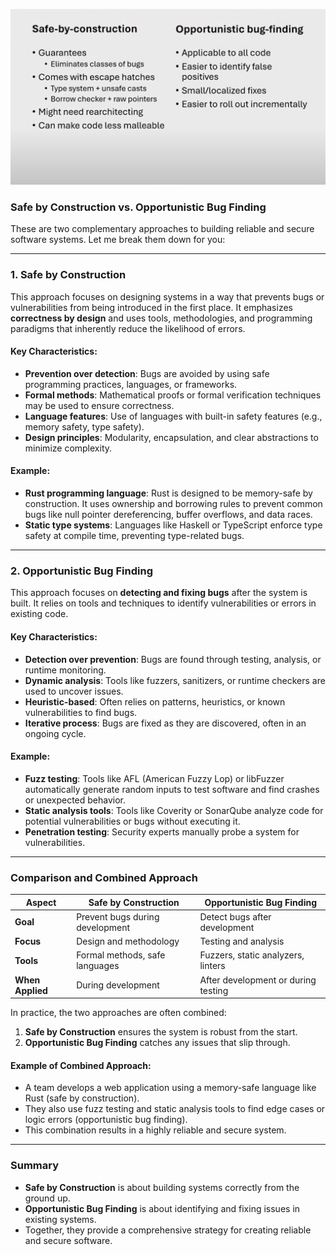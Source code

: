 ![](./images/memory.png)

### Safe by Construction vs. Opportunistic Bug Finding

These are two complementary approaches to building reliable and secure software systems. Let me break them down for you:

---

### 1. **Safe by Construction**
This approach focuses on designing systems in a way that prevents bugs or vulnerabilities from being introduced in the first place. It emphasizes **correctness by design** and uses tools, methodologies, and programming paradigms that inherently reduce the likelihood of errors.

#### Key Characteristics:
- **Prevention over detection**: Bugs are avoided by using safe programming practices, languages, or frameworks.
- **Formal methods**: Mathematical proofs or formal verification techniques may be used to ensure correctness.
- **Language features**: Use of languages with built-in safety features (e.g., memory safety, type safety).
- **Design principles**: Modularity, encapsulation, and clear abstractions to minimize complexity.

#### Example:
- **Rust programming language**: Rust is designed to be memory-safe by construction. It uses ownership and borrowing rules to prevent common bugs like null pointer dereferencing, buffer overflows, and data races.
- **Static type systems**: Languages like Haskell or TypeScript enforce type safety at compile time, preventing type-related bugs.

---

### 2. **Opportunistic Bug Finding**
This approach focuses on **detecting and fixing bugs** after the system is built. It relies on tools and techniques to identify vulnerabilities or errors in existing code.

#### Key Characteristics:
- **Detection over prevention**: Bugs are found through testing, analysis, or runtime monitoring.
- **Dynamic analysis**: Tools like fuzzers, sanitizers, or runtime checkers are used to uncover issues.
- **Heuristic-based**: Often relies on patterns, heuristics, or known vulnerabilities to find bugs.
- **Iterative process**: Bugs are fixed as they are discovered, often in an ongoing cycle.

#### Example:
- **Fuzz testing**: Tools like AFL (American Fuzzy Lop) or libFuzzer automatically generate random inputs to test software and find crashes or unexpected behavior.
- **Static analysis tools**: Tools like Coverity or SonarQube analyze code for potential vulnerabilities or bugs without executing it.
- **Penetration testing**: Security experts manually probe a system for vulnerabilities.

---

### Comparison and Combined Approach

| **Aspect**               | **Safe by Construction**               | **Opportunistic Bug Finding**       |
|--------------------------|---------------------------------------|-------------------------------------|
| **Goal**                 | Prevent bugs during development       | Detect bugs after development       |
| **Focus**                | Design and methodology               | Testing and analysis                |
| **Tools**                | Formal methods, safe languages        | Fuzzers, static analyzers, linters  |
| **When Applied**         | During development                   | After development or during testing |

In practice, the two approaches are often combined:
1. **Safe by Construction** ensures the system is robust from the start.
2. **Opportunistic Bug Finding** catches any issues that slip through.

#### Example of Combined Approach:
- A team develops a web application using a memory-safe language like Rust (safe by construction).
- They also use fuzz testing and static analysis tools to find edge cases or logic errors (opportunistic bug finding).
- This combination results in a highly reliable and secure system.

---

### Summary
- **Safe by Construction** is about building systems correctly from the ground up.
- **Opportunistic Bug Finding** is about identifying and fixing issues in existing systems.
- Together, they provide a comprehensive strategy for creating reliable and secure software.